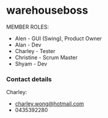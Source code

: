 # warehouseboss

MEMBER ROLES:
  - Alen - GUI (Swing), Product Owner
  - Alan - Dev
  - Charley - Tester
  - Christine - Scrum Master
  - Shyam - Dev

### Contact details ###
Charley: 
  - charley.wong@hotmail.com
  - 0435392280
